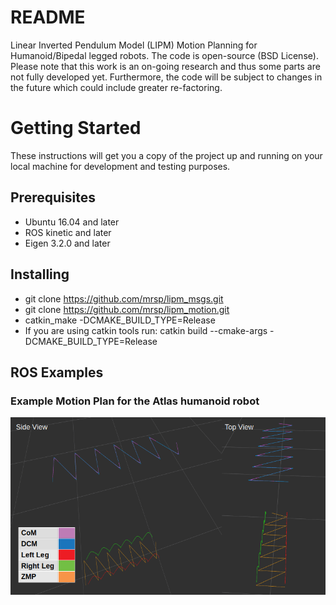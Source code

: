 # README
Linear Inverted Pendulum Model (LIPM) Motion Planning for Humanoid/Bipedal legged robots. The code is open-source (BSD License). Please note that this work is an on-going research and thus some parts are not fully developed yet. Furthermore, the code will be subject to changes in the future which could include greater re-factoring.


# Getting Started
These instructions will get you a copy of the project up and running on your local machine for development and testing purposes.

## Prerequisites
* Ubuntu 16.04 and later
* ROS kinetic and later
* Eigen 3.2.0 and later

## Installing
* git clone https://github.com/mrsp/lipm_msgs.git
* git clone https://github.com/mrsp/lipm_motion.git
* catkin_make -DCMAKE_BUILD_TYPE=Release 
* If you are using catkin tools run: catkin build  --cmake-args -DCMAKE_BUILD_TYPE=Release 



## ROS Examples
### Example Motion Plan for the Atlas humanoid robot
<p align="center">
<img src="img/MotionPlan.png" /img>
</p>
